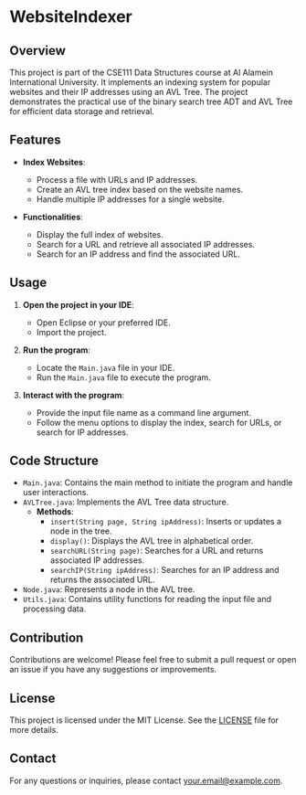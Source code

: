 # WebsiteIndexer

## Overview

This project is part of the CSE111 Data Structures course at Al Alamein International University. It implements an indexing system for popular websites and their IP addresses using an AVL Tree. The project demonstrates the practical use of the binary search tree ADT and AVL Tree for efficient data storage and retrieval.

## Features

- **Index Websites**:
  - Process a file with URLs and IP addresses.
  - Create an AVL tree index based on the website names.
  - Handle multiple IP addresses for a single website.

- **Functionalities**:
  - Display the full index of websites.
  - Search for a URL and retrieve all associated IP addresses.
  - Search for an IP address and find the associated URL.



## Usage

1. **Open the project in your IDE**:
    - Open Eclipse or your preferred IDE.
    - Import the project.

2. **Run the program**:
    - Locate the `Main.java` file in your IDE.
    - Run the `Main.java` file to execute the program.

3. **Interact with the program**:
    - Provide the input file name as a command line argument.
    - Follow the menu options to display the index, search for URLs, or search for IP addresses.

## Code Structure

- `Main.java`: Contains the main method to initiate the program and handle user interactions.
- `AVLTree.java`: Implements the AVL Tree data structure.
  - **Methods**:
    - `insert(String page, String ipAddress)`: Inserts or updates a node in the tree.
    - `display()`: Displays the AVL tree in alphabetical order.
    - `searchURL(String page)`: Searches for a URL and returns associated IP addresses.
    - `searchIP(String ipAddress)`: Searches for an IP address and returns the associated URL.
- `Node.java`: Represents a node in the AVL tree.
- `Utils.java`: Contains utility functions for reading the input file and processing data.

## Contribution

Contributions are welcome! Please feel free to submit a pull request or open an issue if you have any suggestions or improvements.

## License

This project is licensed under the MIT License. See the [LICENSE](LICENSE) file for more details.

## Contact

For any questions or inquiries, please contact [your.email@example.com](mailto:your.email@example.com).
